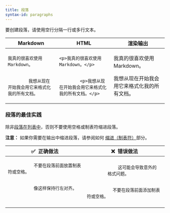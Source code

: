 ```yaml
---
title: 段落
syntax-id: paragraphs
---
```


要创建段落，请使用空行分隔一行或多行文本。

<table class="table table-bordered">
  <thead class="thead-light">
    <tr>
      <th>Markdown</th>
      <th>HTML</th>
      <th>渲染输出</th>
    </tr>
  </thead>
  <tbody>
    <tr>
      <td>
        <code class="highlighter-rouge">
我真的很喜欢使用 Markdown。<br /><br />
        我想从现在开始我会用它来格式化我的所有文档。
        </code>
      </td>
      <td>
        <code class="highlighter-rouge">&lt;p&gt;我真的很喜欢使用 Markdown。&lt;/p&gt;<br /><br />
        &lt;p&gt;我想从现在开始我会用它来格式化我的所有文档。&lt;/p&gt;</code>
      </td>
      <td>
        <p>我真的很喜欢使用 Markdown。</p>
        <p>我想从现在开始我会用它来格式化我的所有文档。</p>
      </td>
    </tr>
  </tbody>
</table>

### 段落的最佳实践

除非[段落在列表中](/basic-syntax/#paragraphs)，否则不要使用空格或制表符缩进段落。

<div class="alert alert-info">
  <i class="fas fa-info-circle"></i> <strong>注意：</strong> 如果你需要在输出中缩进段落，请参阅如何 <a href="/hacks/#indent-tab">缩进（制表符）</a>部分。
</div>

<table class="table table-bordered">
  <thead class="thead-light">
    <tr>
      <th>✅&nbsp; 正确做法</th>
      <th>❌&nbsp; 错误做法</th>
    </tr>
  </thead>
  <tbody>
    <tr>
      <td>
        <code class="highlighter-rouge">
          不要在段落前面放置制表符或空格。<br><br>
          像这样保持行左对齐。<br><br>
        </code>
      </td>
      <td>
        <code class="highlighter-rouge">
        &nbsp;&nbsp;&nbsp;&nbsp;这可能会导致意外的
        格式问题。<br><br>
        &nbsp;&nbsp;不要在段落前面添加制表符或空格。
        </code>
      </td>
    </tr>
  </tbody>
</table>
